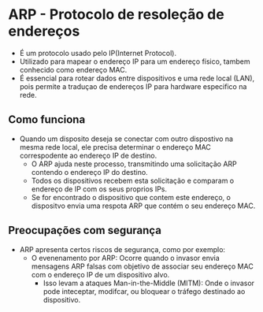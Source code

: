 # ARP - Protocolo de resoleção de endereços
  - É um protocolo usado pelo IP(Internet Protocol).
  - Utilizado para mapear o endereço IP para um endereço físico, tambem conhecido como endereço MAC.
  - É essencial para rotear dados entre dispositivos e uma rede local (LAN), pois permite a traduçao de endereços IP para hardware especifico na rede.

## Como funciona
  - Quando um disposito deseja se conectar com outro dispostivo na mesma rede local, ele precisa determinar o endereço MAC correspodente ao endereço IP de destino.
    - O ARP ajuda neste processo, transmitindo uma solicitação ARP contendo o endereço IP do destino.
    - Todos os dispositivos recebem esta solicitação e comparam o endereço de IP com os seus proprios IPs.
    - Se for encontrado o dispositivo que contem este endereço, o dispositvo envia uma respota ARP que contém o seu endereço MAC.

## Preocupações com segurança
  - ARP apresenta certos riscos de segurança, como por exemplo:
    - O evenenamento por ARP: Ocorre quando o invasor envia mensagens ARP falsas com objetivo de associar seu endereço MAC com o endereço IP de um dispositivo alvo.
      - Isso levam a ataques Man-in-the-Middle (MITM): Onde o invasor pode inteceptar, modifcar, ou bloquear o tráfego destinado ao dispositivo.